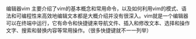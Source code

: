 编辑器vim
主要介绍了vim的基本概念和常用命令，以及如何利用vim的模式、语法和可编程性来高效地编辑文本都是大概介绍并没有很深入。vim就是一个编辑器可以在终端中运行，它有命令和快捷键来导航文件、插入和修改文本、选择和操作文字、搜索和替换内容等常用操作。（很多快捷键就不一一列举）